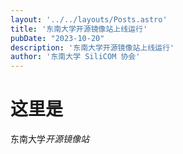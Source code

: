 ```yaml
---
layout: '../../layouts/Posts.astro'
title: '东南大学开源镜像站上线运行'
pubDate: "2023-10-20"
description: '东南大学开源镜像站上线运行'
author: '东南大学 SiliCOM 协会'
---
```


# 这里是

东南大学*开源镜像站*